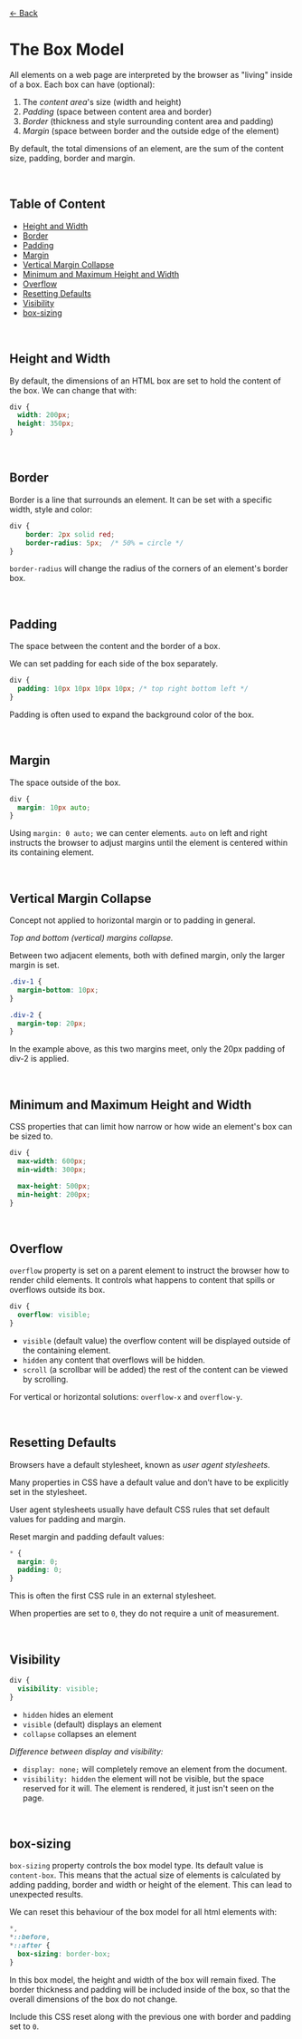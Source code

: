 [&larr; Back](./README.md)

# The Box Model

All elements on a web page are interpreted by the browser as "living" inside of a box. Each box can have (optional):

1. The _content area_'s size (width and height)
2. _Padding_ (space between content area and border)
3. _Border_ (thickness and style surrounding content area and padding)
4. _Margin_ (space between border and the outside edge of the element)

By default, the total dimensions of an element, are the sum of the content size, padding, border and margin.

<br>

## Table of Content

- [Height and Width](#height-and-width)
- [Border](#border)
- [Padding](#padding)
- [Margin](#margin)
- [Vertical Margin Collapse](#vertical-margin-collapse)
- [Minimum and Maximum Height and Width](#minimum-and-maximum-height-and-width)
- [Overflow](#overflow)
- [Resetting Defaults](#resetting-defaults)
- [Visibility](#visibility)
- [box-sizing](#box-sizing)

<br>

## Height and Width

By default, the dimensions of an HTML box are set to hold the content of the box. We can change that with:

```css
div {
  width: 200px;
  height: 350px;
}
```

<br>

## Border

Border is a line that surrounds an element. It can be set with a specific width, style and color:

```CSS
div {
    border: 2px solid red;
    border-radius: 5px;  /* 50% = circle */
}
```

`border-radius` will change the radius of the corners of an element's border box.

<br>

## Padding

The space between the content and the border of a box.

We can set padding for each side of the box separately.

```css
div {
  padding: 10px 10px 10px 10px; /* top right bottom left */
}
```

Padding is often used to expand the background color of the box.

<br>

## Margin

The space outside of the box.

```css
div {
  margin: 10px auto;
}
```

Using `margin: 0 auto;` we can center elements. `auto` on left and right instructs the browser to adjust margins until the element is centered within its containing element.

<br>

## Vertical Margin Collapse

Concept not applied to horizontal margin or to padding in general.

_Top and bottom (vertical) margins collapse._

Between two adjacent elements, both with defined margin, only the larger margin is set.

```css
.div-1 {
  margin-bottom: 10px;
}

.div-2 {
  margin-top: 20px;
}
```

In the example above, as this two margins meet, only the 20px padding of div-2 is applied.

<br>

## Minimum and Maximum Height and Width

CSS properties that can limit how narrow or how wide an element's box can be sized to.

```css
div {
  max-width: 600px;
  min-width: 300px;

  max-height: 500px;
  min-height: 200px;
}
```

<br>

## Overflow

`overflow` property is set on a parent element to instruct the browser how to render child elements. It controls what happens to content that spills or overflows outside its box.

```css
div {
  overflow: visible;
}
```

- `visible` (default value) the overflow content will be displayed outside of the containing element.
- `hidden` any content that overflows will be hidden.
- `scroll` (a scrollbar will be added) the rest of the content can be viewed by scrolling.

For vertical or horizontal solutions: `overflow-x` and `overflow-y`.

<br>

## Resetting Defaults

Browsers have a default stylesheet, known as _user agent stylesheets_.

Many properties in CSS have a default value and don’t have to be explicitly set in the stylesheet.

User agent stylesheets usually have default CSS rules that set default values for padding and margin.

Reset margin and padding default values:

```css
* {
  margin: 0;
  padding: 0;
}
```

This is often the first CSS rule in an external stylesheet.

When properties are set to `0`, they do not require a unit of measurement.

<br>

## Visibility

```css
div {
  visibility: visible;
}
```

- `hidden` hides an element
- `visible` (default) displays an element
- `collapse` collapses an element

_Difference between display and visibility:_

- `display: none;` will completely remove an element from the document.
- `visibility: hidden` the element will not be visible, but the space reserved for it will. The element is rendered, it just isn't seen on the page.

<br>

## box-sizing

`box-sizing` property controls the box model type. Its default value is `content-box`. This means that the actual size of elements is calculated by adding padding, border and width or height of the element. This can lead to unexpected results.

We can reset this behaviour of the box model for all html elements with:

```css
*,
*::before,
*::after {
  box-sizing: border-box;
}
```

In this box model, the height and width of the box will remain fixed. The border thickness and padding will be included inside of the box, so that the overall dimensions of the box do not change.

Include this CSS reset along with the previous one with border and padding set to `0`.
